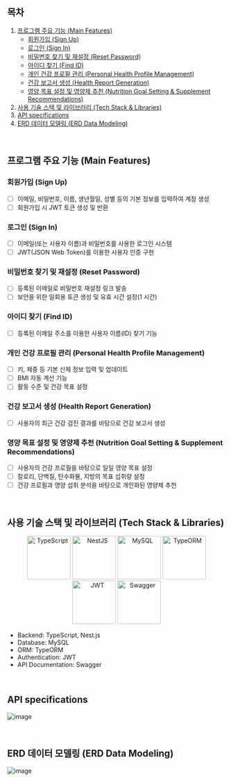 ## 목차
1. [프로그램 주요 기능 (Main Features)](#프로그램-주요-기능-main-features)
   - [회원가입 (Sign Up)](#회원가입-sign-up)
   - [로그인 (Sign In)](#로그인-sign-in)
   - [비밀번호 찾기 및 재설정 (Reset Password)](#비밀번호-찾기-및-재설정-reset-password)
   - [아이디 찾기 (Find ID)](#아이디-찾기-find-id)
   - [개인 건강 프로필 관리 (Personal Health Profile Management)](#개인-건강-프로필-관리-personal-health-profile-management)
   - [건강 보고서 생성 (Health Report Generation)](#건강-보고서-생성-health-report-generation)
   - [영양 목표 설정 및 영양제 추천 (Nutrition Goal Setting & Supplement Recommendations)](#영양-목표-설정-및-영양제-추천-nutrition-goal-setting--supplement-recommendations)
2. [사용 기술 스택 및 라이브러리 (Tech Stack & Libraries)](#사용-기술-스택-및-라이브러리-tech-stack--libraries)
3. [API specifications](#api-specifications)
4. [ERD 데이터 모델링 (ERD Data Modeling)](#erd-데이터-모델링-erd-data-modeling)

<br>

## 프로그램 주요 기능 (Main Features)

### 회원가입 (Sign Up)
- [ ] 이메일, 비밀번호, 이름, 생년월일, 성별 등의 기본 정보를 입력하여 계정 생성
- [ ] 회원가입 시 JWT 토큰 생성 및 반환

### 로그인 (Sign In)
- [ ] 이메일(또는 사용자 이름)과 비밀번호를 사용한 로그인 시스템
- [ ] JWT(JSON Web Token)를 이용한 사용자 인증 구현

### 비밀번호 찾기 및 재설정 (Reset Password)
- [ ] 등록된 이메일로 비밀번호 재설정 링크 발송
- [ ] 보안을 위한 일회용 토큰 생성 및 유효 시간 설정(1 시간)

### 아이디 찾기 (Find ID)
- [ ] 등록된 이메일 주소를 이용한 사용자 이름(ID) 찾기 기능

### 개인 건강 프로필 관리 (Personal Health Profile Management)
- [ ] 키, 체중 등 기본 신체 정보 입력 및 업데이트
- [ ] BMI 자동 계산 기능
- [ ] 활동 수준 및 건강 목표 설정

### 건강 보고서 생성 (Health Report Generation)
- [ ] 사용자의 최근 건강 검진 결과를 바탕으로 건강 보고서 생성

### 영양 목표 설정 및 영양제 추천 (Nutrition Goal Setting & Supplement Recommendations)
- [ ] 사용자의 건강 프로필을 바탕으로 일일 영양 목표 설정
- [ ] 칼로리, 단백질, 탄수화물, 지방의 목표 섭취량 설정
- [ ] 건강 프로필과 영양 섭취 분석을 바탕으로 개인화된 영양제 추천

<br>

## 사용 기술 스택 및 라이브러리 (Tech Stack & Libraries)
<p align="center">
<img src="https://raw.githubusercontent.com/remojansen/logo.ts/master/ts.png" alt="TypeScript" width="100" height="100"/>
<img src="https://docs.nestjs.com/assets/logo-small.svg" alt="NestJS" width="100" height="100"/>
<img src="https://upload.wikimedia.org/wikipedia/en/d/dd/MySQL_logo.svg" alt="MySQL" width="100" height="100"/>
<img src="https://avatars.githubusercontent.com/u/20165699?s=200&v=4" alt="TypeORM" width="100" height="100"/>
<img src="https://jwt.io/img/pic_logo.svg" alt="JWT" width="100" height="100"/>
<img src="https://static1.smartbear.co/swagger/media/assets/swagger_fav.png" alt="Swagger" width="100" height="100"/>
</p>

- Backend: TypeScript, Nest.js
- Database: MySQL
- ORM: TypeORM
- Authentication: JWT
- API Documentation: Swagger

<br>

## API specifications
![image](https://github.com/user-attachments/assets/599413ea-2944-4105-bf6f-986755223f0f)


<br>

## ERD 데이터 모델링 (ERD Data Modeling)
![image](https://github.com/user-attachments/assets/774d78d8-3156-4d5e-b46e-a5cde600f9b5)
